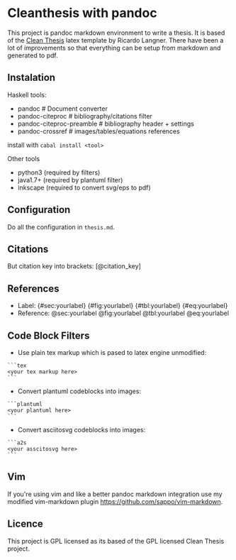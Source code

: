 # Cleanthesis with pandoc

This project is pandoc markdown environment to write a thesis. It is based of
the [Clean Thesis](http://cleanthesis.der-ric.de/) latex template by Ricardo
Langner. There have been a lot of improvements so that everything can be setup
from markdown and generated to pdf.

## Instalation

Haskell tools:

* pandoc                    # Document converter
* pandoc-citeproc           # bibliography/citations filter
* pandoc-citeproc-preamble  # bibliography header + settings
* pandoc-crossref           # images/tables/equations references

install with `cabal install <tool>`

Other tools

* python3 (required by filters)
* java1.7+ (required by plantuml filter)
* inkscape (required to convert svg/eps to pdf)

## Configuration

Do all the configuration in `thesis.md`.

## Citations

But citation key into brackets: [@citation_key]

## References

* Label: {#sec:yourlabel} {#fig:yourlabel} {#tbl:yourlabel} {#eq:yourlabel}
* Reference: @sec:yourlabel @fig:yourlabel @tbl:yourlabel @eq:yourlabel

## Code Block Filters

* Use plain tex markup which is pased to latex engine unmodified:

````
```tex
<your tex markup here>
```
````

* Convert plantuml codeblocks into images:

````
```plantuml
<your plantuml here>
```
````

* Convert asciitosvg codeblocks into images:

````
```a2s
<your asscitosvg here>
```
````

## Vim

If you're using vim and like a better pandoc markdown integration use my modified vim-markdown plugin https://github.com/sappo/vim-markdown.

## Licence

This project is GPL licensed as its based of the GPL licensed Clean Thesis
project.
